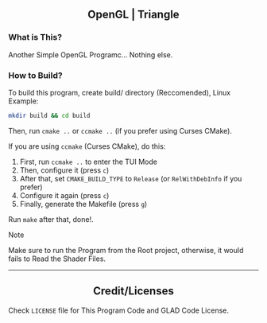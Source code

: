 <h2 style="text-align: center">OpenGL | Triangle</h2>

### What is This?

Another Simple OpenGL Programc... Nothing else.

### How to Build?

To build this program, create build/ directory (Reccomended), Linux Example:

```bash
mkdir build && cd build
```

Then, run `cmake ..` or `ccmake ..` (if you prefer using Curses CMake).

If you are using `ccmake` (Curses CMake), do this:

1. First, run `ccmake ..` to enter the TUI Mode
2. Then, configure it (press `c`)
3. After that, set `CMAKE_BUILD_TYPE` to `Release` (or `RelWithDebInfo` if you prefer)
4. Configure it again (press `c`)
5. Finally, generate the Makefile (press `g`)

Run `make` after that, done!.

>[!NOTE]
> Make sure to run the Program from the Root project, otherwise, it would fails to Read the Shader Files.  

---
<h2 style="text-align: center">Credit/Licenses</h2>

Check `LICENSE` file for This Program Code and GLAD Code License.
